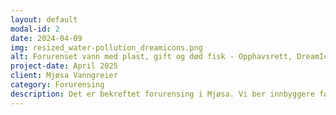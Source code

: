 ```yaml
---
layout: default
modal-id: 2
date: 2024-04-09
img: resized_water-pollution_dreamicons.png
alt: Forurenset vann med plast, gift og død fisk - Opphavsrett, DreamIcons
project-date: April 2025
client: Mjøsa Vanngreier
category: Forurensing
description: Det er bekreftet forurensing i Mjøsa. Vi ber innbyggere følge med på SMS for mer informasjon???
---
```

